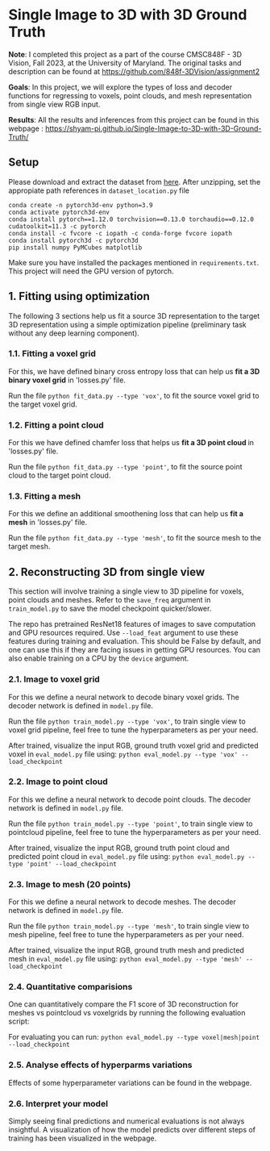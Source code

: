 # Single Image to 3D with 3D Ground Truth

**Note**:  I completed this project as a part of the course CMSC848F - 3D Vision, Fall 2023, at the University of Maryland. The original tasks and description can be found at https://github.com/848f-3DVision/assignment2 

**Goals**: In this project, we will explore the types of loss and decoder functions for regressing to voxels, point clouds, and mesh representation from single view RGB input. 

**Results**: All the results and inferences from this project can be found in this webpage : https://shyam-pi.github.io/Single-Image-to-3D-with-3D-Ground-Truth/

## Setup

Please download and extract the dataset from [here](https://drive.google.com/file/d/1VoSmRA9KIwaH56iluUuBEBwCbbq3x7Xt/view?usp=sharing).
After unzipping, set the appropiate path references in `dataset_location.py` file

```
conda create -n pytorch3d-env python=3.9
conda activate pytorch3d-env
conda install pytorch==1.12.0 torchvision==0.13.0 torchaudio==0.12.0 cudatoolkit=11.3 -c pytorch
conda install -c fvcore -c iopath -c conda-forge fvcore iopath
conda install pytorch3d -c pytorch3d
pip install numpy PyMCubes matplotlib
```

Make sure you have installed the packages mentioned in `requirements.txt`.
This project will need the GPU version of pytorch.

## 1. Fitting using optimization
The following 3 sections help us fit a source 3D representation to the target 3D representation using a simple optimization pipeline (preliminary task without any deep learning component).

### 1.1. Fitting a voxel grid
For this, we have defined binary cross entropy loss that can help us <b>fit a 3D binary voxel grid</b> in 'losses.py' file.

Run the file `python fit_data.py --type 'vox'`, to fit the source voxel grid to the target voxel grid. 

### 1.2. Fitting a point cloud
For this we have defined chamfer loss that helps us <b> fit a 3D point cloud </b> in 'losses.py' file.

Run the file `python fit_data.py --type 'point'`, to fit the source point cloud to the target point cloud. 

### 1.3. Fitting a mesh
For this we define an additional smoothening loss that can help us <b> fit a mesh</b> in 'losses.py' file.

Run the file `python fit_data.py --type 'mesh'`, to fit the source mesh to the target mesh. 

## 2. Reconstructing 3D from single view
This section will involve training a single view to 3D pipeline for voxels, point clouds and meshes.
Refer to the `save_freq` argument in `train_model.py` to save the model checkpoint quicker/slower. 

The repo has pretrained ResNet18 features of images to save computation and GPU resources required. Use `--load_feat` argument to use these features during training and evaluation. This should be False by default, and one can use this if they are facing issues in getting GPU resources. You can also enable training on a CPU by the `device` argument.

### 2.1. Image to voxel grid
For this we define a neural network to decode binary voxel grids. The decoder network is defined in `model.py` file.

Run the file `python train_model.py --type 'vox'`, to train single view to voxel grid pipeline, feel free to tune the hyperparameters as per your need.

After trained, visualize the input RGB, ground truth voxel grid and predicted voxel in `eval_model.py` file using:
`python eval_model.py --type 'vox' --load_checkpoint`

### 2.2. Image to point cloud
For this we define a neural network to decode point clouds. The decoder network is defined in `model.py` file.

Run the file `python train_model.py --type 'point'`, to train single view to pointcloud pipeline, feel free to tune the hyperparameters as per your need.

After trained, visualize the input RGB, ground truth point cloud and predicted  point cloud in `eval_model.py` file using:
`python eval_model.py --type 'point' --load_checkpoint`

### 2.3. Image to mesh (20 points)
For this we define a neural network to decode meshes. The decoder network is defined in `model.py` file.

Run the file `python train_model.py --type 'mesh'`, to train single view to mesh pipeline, feel free to tune the hyperparameters as per your need.

After trained, visualize the input RGB, ground truth mesh and predicted mesh in `eval_model.py` file using:
`python eval_model.py --type 'mesh' --load_checkpoint`

### 2.4. Quantitative comparisions
One can quantitatively compare the F1 score of 3D reconstruction for meshes vs pointcloud vs voxelgrids by running the following evaluation script:

For evaluating you can run:
`python eval_model.py --type voxel|mesh|point --load_checkpoint`

### 2.5. Analyse effects of hyperparms variations
Effects of some hyperparameter variations can be found in the webpage.

### 2.6. Interpret your model
Simply seeing final predictions and numerical evaluations is not always insightful. A visualization of how the model predicts over different steps of training has been visualized in the webpage.

